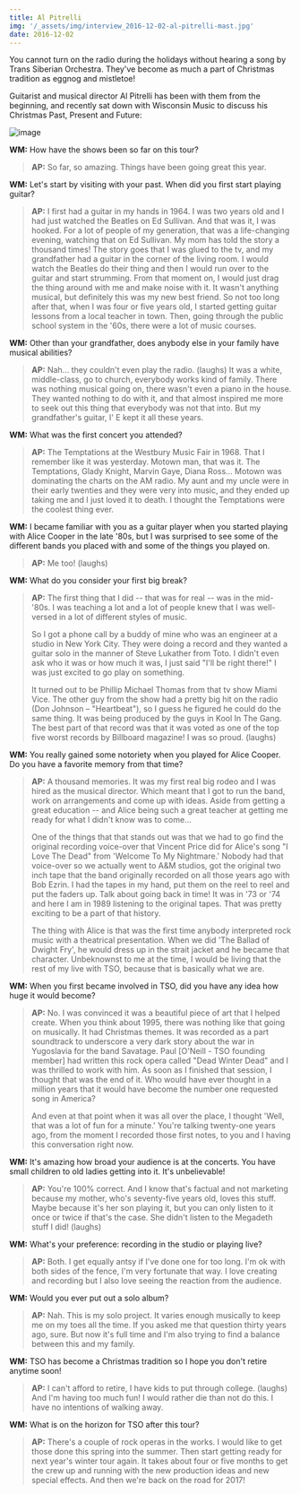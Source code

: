 ```yaml
---
title: Al Pitrelli
img: '/_assets/img/interview_2016-12-02-al-pitrelli-mast.jpg'
date: 2016-12-02
---
```


You cannot turn on the radio during the holidays without hearing a song by Trans Siberian Orchestra. They've become as much a part of Christmas tradition as eggnog and mistletoe!

Guitarist and musical director Al Pitrelli has been with them from the beginning, and recently sat down with Wisconsin Music to discuss his Christmas Past, Present and Future: 

![image](/_assets/img/interview_2016-12-02-al-pitrelli-01.jpg)

**WM:**
How have the shows been so far on this tour?

> **AP:** So far, so amazing. Things have been going great this year.

**WM:**
Let's start by visiting with your past. When did you first start playing guitar?

> **AP:** I first had a guitar in my hands in 1964. I was two years old and I had just watched the Beatles on Ed Sullivan. And that was it, I was hooked. For a lot of people of my generation, that was a life-changing evening, watching that on Ed Sullivan. My mom has told the story a thousand times! The story goes that I was glued to the tv, and my grandfather had a guitar in the corner of the living room. I would watch the Beatles do their thing and then I would run over to the guitar and start strumming. From that moment on, I would just drag the thing around with me and make noise with it. It wasn't anything musical, but definitely this was my new best friend. So not too long after that, when I was four or five years old, I started getting guitar lessons from a local teacher in town. Then, going through the public school system in the '60s, there were a lot of music courses. 

**WM:**
Other than your grandfather, does anybody else in your family have musical abilities?

> **AP:** Nah… they couldn't even play the radio. (laughs) It was a white, middle-class, go to church, everybody works kind of family. There was nothing musical going on, there wasn't even a piano in the house. They wanted nothing to do with it, and that almost inspired me more to seek out this thing that everybody was not that into. But my grandfather's guitar, I' E kept it all these years. 

**WM:**
What was the first concert you attended?

> **AP:** The Temptations at the Westbury Music Fair in 1968. That I remember like it was yesterday. Motown man, that was it. The Temptations, Glady Knight, Marvin Gaye, Diana Ross… Motown was dominating the charts on the AM radio. My aunt and my uncle were in their early twenties and they were very into music, and they ended up taking me and I just loved it to death. I thought the Temptations were the coolest thing ever.

**WM:**
I became familiar with you as a guitar player when you started playing with Alice Cooper in the late '80s, but I was surprised to see some of the different bands you placed with and some of the things you played on. 

> **AP:** Me too! (laughs)

**WM:**
What do you consider your first big break?

> **AP:** The first thing that I did -- that was for real -- was in the mid-'80s. I was teaching a lot and a lot of people knew that I was well-versed in a lot of different styles of music. 
> 
> So I got a phone call by a buddy of mine who was an engineer at a studio in New York City. They were doing a record and they wanted a guitar solo in the manner of Steve Lukather from Toto. I didn't even ask who it was or how much it was, I just said "I'll be right there!" I was just excited to go play on something. 
> 
> It turned out to be Phillip Michael Thomas from that tv show Miami Vice. The other guy from the show had a pretty big hit on the radio (Don Johnson – "Heartbeat"), so I guess he figured he could do the same thing. It was being produced by the guys in Kool In The Gang. The best part of that record was that it was voted as one of the top five worst records by Billboard magazine! I was so proud. (laughs)

**WM:**
You really gained some notoriety when you played for Alice Cooper. Do you have a favorite memory from that time?

> **AP:** A thousand memories. It was my first real big rodeo and I was hired as the musical director. Which meant that I got to run the band, work on arrangements and come up with ideas. Aside from getting a great education -- and Alice being such a great teacher at getting me ready for what I didn't know was to come... 
> 
> One of the things that that stands out was that we had to go find the original recording voice-over that Vincent Price did for Alice's song "I Love The Dead" from 'Welcome To My Nightmare.' Nobody had that voice-over so we actually went to A&M studios, got the original two inch tape that the band originally recorded on all those years ago with Bob Ezrin. I had the tapes in my hand, put them on the reel to reel and put the faders up. Talk about going back in time! It was in '73 or '74 and here I am in 1989 listening to the original tapes. That was pretty exciting to be a part of that history. 
> 
> The thing with Alice is that was the first time anybody interpreted rock music with a theatrical presentation. When we did 'The Ballad of Dwight Fry', he would dress up in the strait jacket and he became that character. Unbeknownst to me at the time, I would be living that the rest of my live with TSO, because that is basically what we are. 

**WM:**
When you first became involved in TSO, did you have any idea how huge it would become?

> **AP:** No. I was convinced it was a beautiful piece of art that I helped create. When you think about 1995, there was nothing like that going on musically. It had Christmas themes. It was recorded as a part soundtrack to underscore a very dark story about the war in Yugoslavia for the band Savatage. Paul [O'Neill - TSO founding member] had written this rock opera called "Dead Winter Dead" and I was thrilled to work with him. As soon as I finished that session, I thought that was the end of it. Who would have ever thought in a million years that it would have become the number one requested song in America? 
> 
> And even at that point when it was all over the place, I thought 'Well, that was a lot of fun for a minute.' You're talking twenty-one years ago, from the moment I recorded those first notes, to you and I having this conversation right now. 

**WM:**
It's amazing how broad your audience is at the concerts. You have small children to old ladies getting into it. It's unbelievable!

> **AP:** You're 100% correct. And I know that's factual and not marketing because my mother, who's seventy-five years old, loves this stuff. Maybe because it's her son playing it, but you can only listen to it once or twice if that's the case. She didn't listen to the Megadeth stuff I did! (laughs)

**WM:**
What's your preference: recording in the studio or playing live?

> **AP:** Both. I get equally antsy if I've done one for too long. I'm ok with both sides of the fence, I'm very fortunate that way. I love creating and recording but I also love seeing the reaction from the audience.

**WM:**
Would you ever put out a solo album?

> **AP:** Nah. This is my solo project. It varies enough musically to keep me on my toes all the time. If you asked me that question thirty years ago, sure. But now it's full time and I'm also trying to find a balance between this and my family.

**WM:**
TSO has become a Christmas tradition so I hope you don't retire anytime soon!

> **AP:** I can't afford to retire, I have kids to put through college. (laughs) And I'm having too much fun! I would rather die than not do this. I have no intentions of walking away. 

**WM:**
What is on the horizon for TSO after this tour?

> **AP:** There's a couple of rock operas in the works. I would like to get those done this spring into the summer. Then start getting ready for next year's winter tour again. It takes about four or five months to get the crew up and running with the new production ideas and new special effects. And then we're back on the road for 2017!